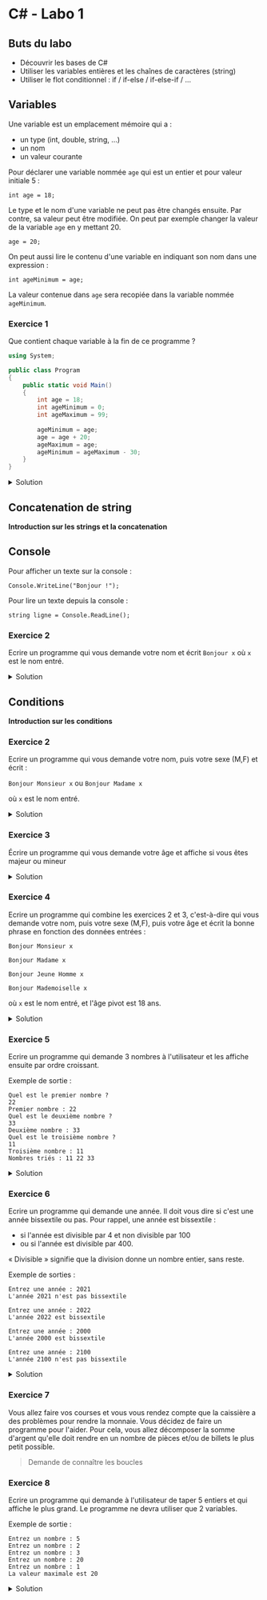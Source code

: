 # C# - Labo 1

## Buts du labo
- Découvrir les bases de C#
- Utiliser les variables entières et les chaînes de caractères (string)
- Utiliser le flot conditionnel : if / if-else / if-else-if / ...

## Variables

Une variable est un emplacement mémoire qui a :
- un type (int, double, string, ...)
- un nom
- un valeur courante

Pour déclarer une variable nommée ```age``` qui est un entier et pour valeur initiale 5 :
```
int age = 18;
```

Le type et le nom d'une variable ne peut pas être changés ensuite. Par contre, sa valeur peut être modifiée. On peut par exemple changer la valeur de la variable ```age``` en y mettant 20. 
```
age = 20;
```

On peut aussi lire le contenu d'une variable en indiquant son nom dans une expression :
```
int ageMinimum = age;
```
La valeur contenue dans ```age``` sera recopiée dans la variable nommée ```ageMinimum```.

### Exercice 1

Que contient chaque variable à la fin de ce programme ?

```csharp
using System;

public class Program
{
	public static void Main()
	{
		int age = 18;
		int ageMinimum = 0;
		int ageMaximum = 99;
		
		ageMinimum = age;
		age = age + 20;
		ageMaximum = age;
		ageMinimum = ageMaximum - 30; 
	}
}
```

<details>
	<summary>Solution</summary>

```csharp
using System;

public class Program
{
	public static void Main()
	{
		int age = 18; 		// age contient 18
		int ageMinimum = 0; 	// age contient 18, ageMinimum contient 0
		int ageMaximum = 99; 	// age contient 18, ageMinimum contient 0, ageMaximum contient 0
		
		// on va copier la valeur contenue dans age dans la variable ageMinimum
		// attention : seule la valeur est copiée : ageMinimum n'est pas "liée" à age 
		ageMinimum = age;	// age contient 18, ageMinimum contient 18, ageMaximum contient 0
	
		// la partie à droite de l'égalité va d'abord être évaluée et le résultat sera placé dans age
		// 	-> age + 20 : on lit la valeur courante de age (18) et on y ajoute 20 : le résultat de l'évaluation de cette partie vaut 38
		//	-> age = 38 : on assigne à age la valeur 38
		age = age + 20;		// age contient 38, ageMinimum contient 18, ageMaximum contient 0
	
		// on copie la valeur courante de age (38) dans la variable ageMaximum
		ageMaximum = age;	// age contient 38, ageMinimum contient 18, ageMaximum contient 38
	
		// la partie à droite de l'égalité va d'abord être évaluée et le résultat sera placé dans ageMinimum
		// 	-> ageMaximum - 30 : on lit la valeur courante de ageMaximum (38) et on y retir 30 : le résultat de l'évaluation de cette partie vaut 8
		//	-> ageMinimum = 8 : on assigne à ageMinimum la valeur 8
		ageMinimum = ageMaximum - 30; // age contient 38, ageMinimum contient 8, ageMaximum contient 38
	}
}
```
</details>

## Concatenation de string

**Introduction sur les strings et la concatenation**

## Console

Pour afficher un texte sur la console :
```
Console.WriteLine("Bonjour !");
```

Pour lire un texte depuis la console :
```
string ligne = Console.ReadLine();
```

### Exercice 2

Ecrire un programme qui vous demande votre nom et écrit ```Bonjour x``` où ```x``` est le nom entré. 

<details>
	<summary>Solution</summary>

```csharp
using System;
					
public class Program
{
	public static void Main()
	{
		// affichage de la question sur la console
		Console.WriteLine("Quel est votre nom ?");
		
		// lecture du nom de l'utilisateur 
		string nom = Console.ReadLine();

		// affichage du message sur la console
		Console.WriteLine("Bonjour " + nom);
	}
}
```
</details>

## Conditions

**Introduction sur les conditions**

### Exercice 2

Ecrire un programme qui vous demande votre nom, puis votre sexe (M,F) et écrit :
   
   ```Bonjour Monsieur x```
   ou 
   ```Bonjour Madame x```

 où ```x``` est le nom entré.
 
<details>
	<summary>Solution</summary>

```csharp
using System;
					
public class Program
{
	public static void Main()
	{
		// affichage de la question sur la console
		Console.WriteLine("Quel est votre nom ?");
		
		// lecture du nom de l'utilisateur 
		string nom = Console.ReadLine();

		// affichage de la question sur la console
		Console.WriteLine("Quel est votre sexe (M/F) ?");

		// lecture du sexe de l'utilisateur 
		string sexe = Console.ReadLine();
		if (sexe == "M") {
			Console.WriteLine("Bonjour Monsieur " + nom);
		} else {
			Console.WriteLine("Bonjour Madame " + nom);
		}
	}
}
```
</details>


### Exercice 3

Écrire un programme qui vous demande votre âge et affiche si vous êtes majeur ou mineur

<details>
	<summary>Solution</summary>

```csharp
using System;

public class Program
{
	public static void Main()
	{
		// affichage de la question sur la console
		Console.WriteLine("Quel est votre âge ?");

		// lecture de l'entrée de l'utilisateur dans la variable line
		string line = Console.ReadLine();

		// transformation de la chaîne de caractères en entier
		int age = int.Parse(line);

		// si l'âge est plus grand ou égal à 18... 
		if (age >= 18) {
			// ... on affiche qu'il est majeur
			Console.WriteLine("Vous êtes majeur");
		} else {
			// ... sinon on affiche qu'il est mineur
			Console.WriteLine("Vous êtes mineur");
		}
	}
}
```
</details>


### Exercice 4

Ecrire un programme qui combine les exercices 2 et 3, c'est-à-dire qui vous demande votre nom, puis votre sexe (M,F), puis votre âge et écrit la bonne phrase en fonction des données entrées :

```
Bonjour Monsieur x

Bonjour Madame x

Bonjour Jeune Homme x

Bonjour Mademoiselle x
```

où ```x``` est le nom entré, et l'âge pivot est 18 ans.

<details>
	<summary>Solution</summary>

```csharp
using System;

public class Program
{
	public static void Main()
	{
		// affichage de la question sur la console
		Console.WriteLine("Quel est votre nom ?");
		
		// lecture du nom de l'utilisateur 
		string nom = Console.ReadLine();

		// affichage de la question sur la console
		Console.WriteLine("Quel est votre sexe (M/F) ?");

		// lecture du sexe de l'utilisateur 
		string sexe = Console.ReadLine();
		
		// affichage de la question sur la console
		Console.WriteLine("Quel est votre âge ?");

		// lecture de l'entrée de l'utilisateur dans la variable line
		string line = Console.ReadLine();

		// transformation de la chaîne de caractères en entier
		int age = int.Parse(line);

		// si l'âge est plus grand ou égal à 18... 
		if (age >= 18) {
			// ... et que c'est un homme
			if (sexe == "M") {
				Console.WriteLine("Bonjour Monsieur " + nom);
			} else {
				// ... et que c'est une femme
				Console.WriteLine("Bonjour Madame " + nom);
			}
		} else {
			// ... et que c'est un homme
			if (sexe == "M") {
				Console.WriteLine("Bonjour Jeune Homme " + nom);
			} else {
				// ... et que c'est une femme
				Console.WriteLine("Bonjour Mademoiselle " + nom);
			}
		}
	}
}
```
</details>

### Exercice 5

Ecrire un programme qui demande 3 nombres à l'utilisateur et les affiche ensuite par ordre croissant.

Exemple de sortie :

```
Quel est le premier nombre ?
22
Premier nombre : 22
Quel est le deuxième nombre ?
33
Deuxième nombre : 33
Quel est le troisième nombre ?
11
Troisième nombre : 11
Nombres triés : 11 22 33
```

<details>
	<summary>Solution</summary>

```csharp
using System;

public class Program
{
	public static void Main()
	{
		int a, b, c;

		// affichage de la question sur la console
		Console.WriteLine("Quel est le premier nombre ?");		
		
		// lecture, transformation de la chaîne de caractères en entier et assignation dans a
		int.TryParse(Console.ReadLine(), out a);
		
		// affichage de l'entier lu
		Console.WriteLine("Premier nombre : " + a);		

		// affichage de la question sur la console
		Console.WriteLine("Quel est le deuxième nombre ?");		
		
		// lecture, transformation de la chaîne de caractères en entier et assignation dans b
		int.TryParse(Console.ReadLine(), out b);
		
		// affichage de l'entier lu
		Console.WriteLine("Deuxième nombre : " + b);		
		
		// affichage de la question sur la console
		Console.WriteLine("Quel est le troisième nombre ?");		
		
		// lecture, transformation de la chaîne de caractères en entier et assignation dans c
		int.TryParse(Console.ReadLine(), out c);
		
		// affichage de l'entier lu
		Console.WriteLine("Troisième nombre : " + c);
		
		// affichage du début de la ligne (le Write n'écrit pas de retour à la ligne)
		Console.Write("Nombres triés : ");

		if (a < b) {
			// a < b
			if (b < c) {
				// a < b && b < c, donc a < b < c
				Console.WriteLine("{0} {1} {2}", a, b, c); 
			} else {
				// b >= c
				if (a < c) {
					// a < b && a < c && c <= b, donc a < c <= b
					Console.WriteLine("{0} {1} {2}", a, c, b); 
				} else {
					// a < b && c <= a && c <= b, donc c <= a < b
					Console.WriteLine("{0} {1} {2}", c, a, b); 
				}
			}
		} else {
			// b <= a
			if (c < b) {
				// b <= a && c < b, donc c < b <= a
				Console.WriteLine("{0} {1} {2}", c, b, a); 
			} else {
				// b <= a && b <= c
				if (a < c) {
					// b <= a && b <= c && a < c, donc b <= a < c
					Console.WriteLine("{0} {1} {2}", b, a, c); 
				} else {
					// b <= a && b <= c && a >= c, donc b <= c <= a
					Console.WriteLine("{0} {1} {2}", b, c, a); 
				}
			}
		}		
	}
}
```
</details>

### Exercice 6

Ecrire un programme qui demande une année. Il doit vous dire si c'est une année bissextile ou pas. Pour rappel, une année est bissextile :
- si l'année est divisible par 4 et non divisible par 100
- ou si l'année est divisible par 400.
	
« Divisible » signifie que la division donne un nombre entier, sans reste.

Exemple de sorties :
	
```
Entrez une année : 2021
L'année 2021 n'est pas bissextile
```
```
Entrez une année : 2022
L'année 2022 est bissextile
```
```
Entrez une année : 2000
L'année 2000 est bissextile
```
```
Entrez une année : 2100
L'année 2100 n'est pas bissextile
```

<details>
	<summary>Solution</summary>

```csharp
using System;

public class Program
{
	public static void Main()
	{
		int annee;

		// affichage de la question sur la console
		Console.Write("Entrez une année : ");		
		
		// lecture, transformation de la chaîne de caractères en entier et assignation dans annee
		int.TryParse(Console.ReadLine(), out annee);
		
		// (si annee est divisible par 4 et pas par 100) ou (si annee est divisible par 400)
		if ((annee % 4 == 0 && annee % 100 != 0) || (annee % 400 == 0)) {
			// On affiche que cette année est bissextile
			Console.WriteLine("L'année {0} est bissextile", annee);
		} else {
			// On affiche que cette année n'est pas bissextile
			Console.WriteLine("L'année {0} n'est pas bissextile", annee);
		}
	}
}
```
</details>
	
### Exercice 7

Vous allez faire vos courses et vous vous rendez compte que la caissière a des problèmes pour rendre la monnaie. Vous décidez de faire un programme pour l'aider. Pour cela, vous allez décomposer la somme d'argent qu'elle doit rendre en un nombre de pièces et/ou de billets le plus petit possible.

> Demande de connaître les boucles
 
### Exercice 8

Ecrire un programme qui demande à l'utilisateur de taper 5 entiers et qui affiche le plus grand. Le programme ne devra utiliser que 2 variables.

Exemple de sortie :
```
Entrez un nombre : 5
Entrez un nombre : 2
Entrez un nombre : 3
Entrez un nombre : 20
Entrez un nombre : 1
La valeur maximale est 20
```
	
<details>
	<summary>Solution</summary>
	
```csharp
using System;

public class Program
{
	public static void Main()
	{
		// Déclaration et initialisation de la variable qui contiendra le maximum
		int max = int.MinValue;

		// Déclaration de la variable qui contiendra le dernier nombre entré
		int last;
		
		// Affichage de la question
		Console.Write("Entrez un nombre : ");
		
		// Lecture du nombre
		int.TryParse(Console.ReadLine(), out last);
		
		// Si le nombre lu est plus grand que la valeur contenue dans max, alors on remplace...
		if (last > max) {
			// ... alors on remplace le max par cette valeur
			max = last;
		}
		
		// puis idem 4 fois

		Console.Write("Entrez un nombre : ");
		int.TryParse(Console.ReadLine(), out last);
		
		if (last > max) {
			max = last;
		}
		Console.Write("Entrez un nombre : ");
		int.TryParse(Console.ReadLine(), out last);
		
		if (last > max) {
			max = last;
		}
		
		Console.Write("Entrez un nombre : ");
		int.TryParse(Console.ReadLine(), out last);
		
		if (last > max) {
			max = last;
		}
		
		Console.Write("Entrez un nombre : ");
		int.TryParse(Console.ReadLine(), out last);
		
		if (last > max) {
			max = last;
		}
		
		// Affichage de la valeur maximale
		Console.WriteLine("La valeur maximale est {0}", max);
		
	}
}
```
</details>
